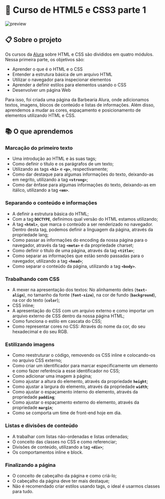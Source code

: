 # 🚀 Curso de HTML5 e CSS3 parte 1
![preview](https://github.com/nathaliagomes/alura-html5-css3-primeiros-passos/blob/main/.github/html5_css3_parte1_banner.PNG)

## 📋 Sobre o projeto

Os cursos da [Alura](https://www.alura.com.br/) sobre HTML e CSS são divididos em quatro módulos. Nessa primeira parte, os objetivos são:

* Aprender o que é o HTML e o CSS
* Entender a estrutura básica de um arquivo HTML
* Utilizar o navegador para inspecionar elementos
* Aprender a definir estilos para elementos usando o CSS
* Desenvolver um página Web

Para isso, foi criada uma página da Barbearia Alura, onde adicionamos textos, imagens, blocos de conteúdo e listas de informações. Além disso, aprendemos a 
mudar as cores, espaçamento e posicionamento de elementos utilizando HTML e CSS.

## 📚 O que aprendemos

### Marcação do primeiro texto

* Uma introdução ao HTML e às suas tags;
* Como definir o título e os parágrafos de um texto;
* Utilizando as tags **`<h1>`** e **`<p>`**, respectivamente;
* Como dar destaque para algumas informações do texto, deixando-as em negrito, utilizando a tag **`<strong>`**;
* Como dar ênfase para algumas informações do texto, deixando-as em itálico, utilizando a tag **`<em>`**.

### Separando o conteúdo e informações

* A definir a estrutura básica do HTML;
* Com a tag **`DOCTYPE`**, definimos qual versão do HTML estamos utilizando;
* A tag **`<html>`**, que marca o conteúdo a ser renderizado no navegador. Dentro desta tag, podemos definir a linguagem da página, através da propriedade lang;
* Como passar as informações do encoding da nossa página para o navegador, através da tag **`<meta>`** e da propriedade charset;
* Como definir o título de uma página, através da tag **`<title>`**;
* Como separar as informações que estão sendo passadas para o navegador, utilizando a tag **`<head>`**;
* Como separar o conteúdo da página, utilizando a tag **`<body>`**.

### Trabalhando com CSS

* A mexer na apresentação dos textos: No alinhamento deles (**`text-align`**), no tamanho da fonte (**`font-size`**), na cor de fundo (**`background`**), na cor 
do texto (**`color`**);
* CSS inline;
* A apresentação do CSS com um arquivo externo e como importar um arquivo externo de CSS dentro da nossa página HTML;
* Como funciona o estilo em cascata do CSS;
* Como representar cores no CSS: Através do nome da cor, do seu hexadecimal e do seu RGB.

### Estilizando imagens

* Como reestruturar o código, removendo os CSS inline e colocando-os no arquivo CSS externo;
* Como criar um identificador para marcar especificamente um elemento e como fazer referência a esse identificador no CSS;
* Como adicionar uma imagem à página;
* Como ajustar a altura do elemento, através da propriedade **`height`**;
* Como ajustar a largura do elemento, através da propriedade **`width`**;
* Como ajustar o espaçamento interno do elemento, através da propriedade **`padding`**;
* Como ajustar o espaçamento externo do elemento, através da propriedade **`margin`**;
* Como se comporta um time de front-end hoje em dia.

### Listas e divisões de conteúdo

* A trabalhar com listas não-ordenadas e listas ordenadas;
* O conceito das classes no CSS e como referenciar;
* Divisões de conteúdo, utilizando a tag **`<div>`**;
* Os comportamentos inline e block.

### Finalizando a página

* O conceito de cabeçalho da página e como criá-lo;
* O cabeçalho da página deve ter mais destaque;
* Não é recomendado criar estilos usando tags, o ideal é usarmos classes para tudo.

